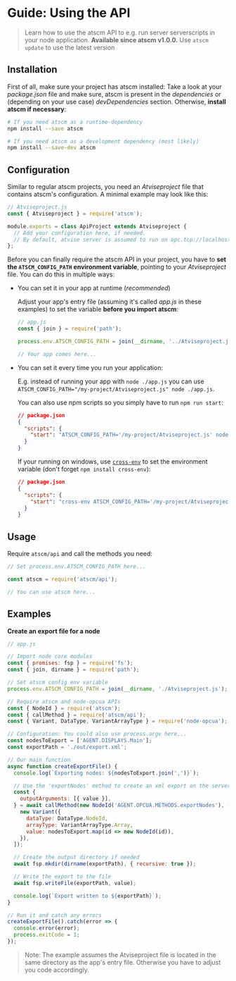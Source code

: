 # Guide: Using the API

> Learn how to use the atscm API to e.g. run server serverscripts in your node application.
> **Available since atscm v1.0.0.** Use `atscm update` to use the latest version

## Installation

First of all, make sure your project has atscm installed: Take a look at your _package.json_ file and make sure, atscm is present in the _dependencies_ or (depending on your use case) _devDependencies_ section. Otherwise, **install atscm if necessary**:

```bash
# If you need atscm as a runtime-dependency
npm install --save atscm

# If you need atscm as a development dependency (most likely)
npm install --save-dev atscm
```

## Configuration

Similar to regular atscm projects, you need an _Atviseproject_ file that contains atscm's configuration. A minimal example may look like this:

```js
// Atviseproject.js
const { Atviseproject } = require('atscm');

module.exports = class ApiProject extends Atviseproject {
  // Add your configuration here, if needed.
  // By default, atvise server is assumed to run on opc.tcp://localhost:4840
};
```

Before you can finally require the atscm API in your project, you have to **set the `ATSCM_CONFIG_PATH` environment variable**, pointing to your _Atviseproject_ file. You can do this in multiple ways:

- You can set it in your app at runtime (_recommended_)

  Adjust your app's entry file (assuming it's called _app.js_ in these examples) to set the variable **before you import atscm**:

  ```js
  // app.js
  const { join } = require('path');

  process.env.ATSCM_CONFIG_PATH = join(__dirname, '../Atviseproject.js');

  // Your app comes here...
  ```

- You can set it every time you run your application:

  E.g. instead of running your app with `node ./app.js` you can use `ATSCM_CONFIG_PATH="/my-project/Atviseproject.js" node ./app.js`.

  You can also use npm scripts so you simply have to run `npm run start`:

  ```json
  // package.json
  {
    "scripts": {
      "start": "ATSCM_CONFIG_PATH='/my-project/Atviseproject.js' node ./app.js"
    }
  }
  ```

  If your running on windows, use [`cross-env`](https://www.npmjs.com/package/cross-env) to set the environment variable (don't forget `npm install cross-env`):

  ```json
  // package.json
  {
    "scripts": {
      "start": "cross-env ATSCM_CONFIG_PATH='/my-project/Atviseproject.js' node ./app.js"
    }
  }
  ```

## Usage

Require `atscm/api` and call the methods you need:

```js
// Set process.env.ATSCM_CONFIG_PATH here...

const atscm = require('atscm/api');

// You can use atscm here...
```

## Examples

**Create an export file for a node**

```js
// app.js

// Import node core modules
const { promises: fsp } = require('fs');
const { join, dirname } = require('path');

// Set atscm config env variable
process.env.ATSCM_CONFIG_PATH = join(__dirname, './Atviseproject.js');

// Require atscm and node-opcua APIs
const { NodeId } = require('atscm');
const { callMethod } = require('atscm/api');
const { Variant, DataType, VariantArrayType } = require('node-opcua');

// Configuration: You could also use process.argv here...
const nodesToExport = ['AGENT.DISPLAYS.Main'];
const exportPath = './out/export.xml';

// Our main function
async function createExportFile() {
  console.log(`Exporting nodes: ${nodesToExport.join(',')}`);

  // Use the 'exportNodes' method to create an xml export on the server
  const {
    outputArguments: [{ value }],
  } = await callMethod(new NodeId('AGENT.OPCUA.METHODS.exportNodes'), [
    new Variant({
      dataType: DataType.NodeId,
      arrayType: VariantArrayType.Array,
      value: nodesToExport.map(id => new NodeId(id)),
    }),
  ]);

  // Create the output directory if needed
  await fsp.mkdir(dirname(exportPath), { recursive: true });

  // Write the export to the file
  await fsp.writeFile(exportPath, value);

  console.log(`Export written to ${exportPath}`);
}

// Run it and catch any errors
createExportFile().catch(error => {
  console.error(error);
  process.exitCode = 1;
});
```

> Note: The example assumes the Atviseproject file is located in the same directory as the app's entry file. Otherwise you have to adjust you code accordingly.

